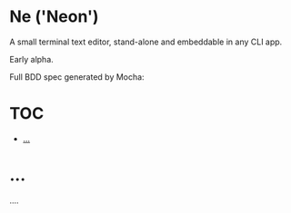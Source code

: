 

# Ne ('Neon')

A small terminal text editor, stand-alone and embeddable in any CLI app.

Early alpha.



Full BDD spec generated by Mocha:


# TOC
   - [...](#)
<a name=""></a>
 
<a name=""></a>
# ...
....

```js

```

